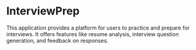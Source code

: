 # InterviewPrep
This application provides a platform for users to practice and prepare for interviews. It offers features like resume analysis, interview question generation, and feedback on responses.
